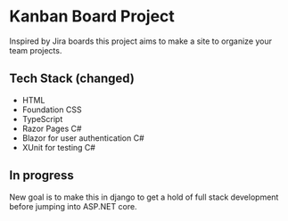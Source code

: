 # Kanban Board Project 

Inspired by Jira boards this project aims to make a site to organize your team projects.

## Tech Stack (changed)
- HTML
- Foundation CSS
- TypeScript
- Razor Pages C#
- Blazor for user authentication C#
- XUnit for testing C#

## In progress 
New goal is to make this in django to get a hold of full stack development before jumping into ASP.NET core.
